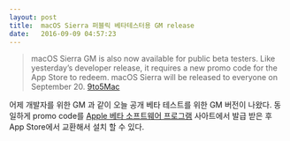 ```yaml
---
layout: post
title:  macOS Sierra 퍼블릭 베타테스터용 GM release
date:   2016-09-09 04:57:23
---
```


> macOS Sierra GM is also now available for public beta testers. Like yesterday’s developer release, it requires a new promo code for the App Store to redeem. macOS Sierra will be released to everyone on September 20.
> [9to5Mac][1]

어제 개발자를 위한 GM 과 같이 오늘 공개 베타 테스트를 위한 GM 버전이 나왔다. 동일하게 promo code를 [Apple 베타 소프트웨어 프로그램][2] 사아트에서 발급 받은 후 App Store에서 교환해서 설치 할 수 있다.


[1]:	https://9to5mac.com/2016/09/08/ios-10-public-beta-gm/
[2]:	https://beta.apple.com/sp/ko/betaprogram/
